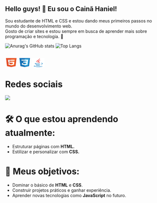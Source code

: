 ## Hello guys! 👋 Eu sou o Cainã Haniel!
Sou estudante de HTML e CSS e estou dando meus primeiros passos no mundo do desenvolvimento web. <br>
Gosto de criar sites e estou sempre em busca de aprender mais sobre programação e tecnologia. 🚀

![Anurag's GitHub stats](https://github-readme-stats.vercel.app/api?username=CainaHaniell&show_icons=true&theme=yeblu)  ![Top Langs](https://github-readme-stats.vercel.app/api/top-langs/?username=CainaHaniell&layout=compact&theme=yeblu)


<div style="display: inline_block"><br> <img align="center" alt="Caina-HTML" height="30" width="40" src="https://raw.githubusercontent.com/devicons/devicon/master/icons/html5/html5-original.svg"> <img align="center" alt="Caina-CSS" height="30" width="40" src="https://raw.githubusercontent.com/devicons/devicon/master/icons/css3/css3-original.svg"> <img align="center" alt="Caina-Java" height="30" width="40" src="https://raw.githubusercontent.com/devicons/devicon/master/icons/java/java-original.svg">
</div>

##


<h1>Redes sociais</h1>
<div> 
  <a href="https://www.linkedin.com/in/cain%C3%A3-haniel" target="_blank"> <img src="https://img.shields.io/badge/-LinkedIn-%230077B5?style=for-the-badge&logo=linkedin&logoColor=white" target="_blank"> </a>
</div>

<h1>🛠️ O que estou aprendendo atualmente:</h1>

- Estruturar páginas com **HTML.**
- Estilizar e personalizar com **CSS.**
<h1>🎯 Meus objetivos:</h1>

-  Dominar o básico de <strong>HTML</strong> e <strong>CSS</strong>. <br>
-  Construir projetos práticos e ganhar experiência. <br>
-  Aprender novas tecnologias como <strong>JavaScript</strong>  no futuro.

